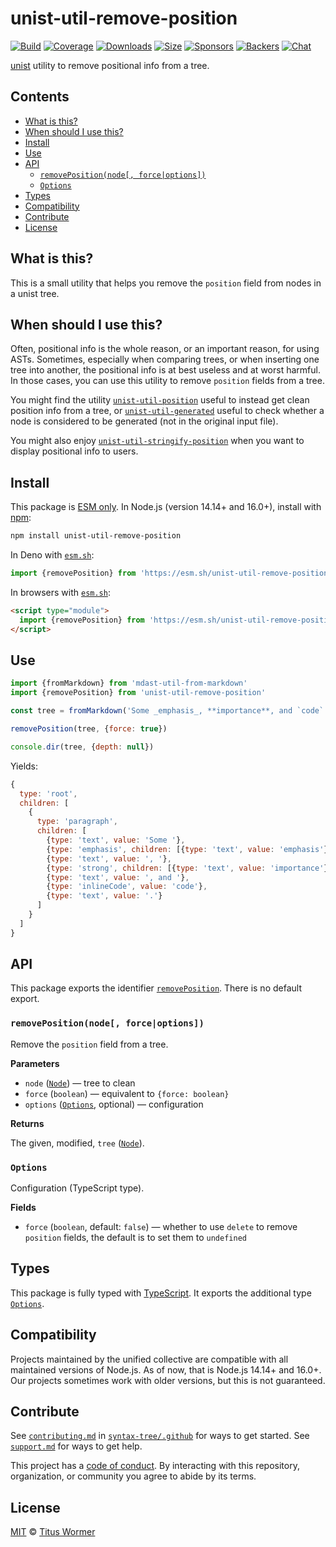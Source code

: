 # unist-util-remove-position

[![Build](https://github.com/syntax-tree/unist-util-remove-position/workflows/main/badge.svg)](https://github.com/syntax-tree/unist-util-remove-position/actions) [![Coverage](https://img.shields.io/codecov/c/github/syntax-tree/unist-util-remove-position.svg)](https://codecov.io/github/syntax-tree/unist-util-remove-position) [![Downloads](https://img.shields.io/npm/dm/unist-util-remove-position.svg)](https://www.npmjs.com/package/unist-util-remove-position) [![Size](https://img.shields.io/bundlephobia/minzip/unist-util-remove-position.svg)](https://bundlephobia.com/result?p=unist-util-remove-position) [![Sponsors](https://opencollective.com/unified/sponsors/badge.svg)](https://opencollective.com/unified) [![Backers](https://opencollective.com/unified/backers/badge.svg)](https://opencollective.com/unified) [![Chat](https://img.shields.io/badge/chat-discussions-success.svg)](https://github.com/syntax-tree/unist/discussions)

[unist](https://github.com/syntax-tree/unist) utility to remove positional info from a tree.

## Contents

* [What is this?](./#what-is-this)
* [When should I use this?](./#when-should-i-use-this)
* [Install](./#install)
* [Use](./#use)
* [API](./#api)
  * [`removePosition(node[, force|options])`](./#removepositionnode-forceoptions)
  * [`Options`](./#options)
* [Types](./#types)
* [Compatibility](./#compatibility)
* [Contribute](./#contribute)
* [License](./#license)

## What is this?

This is a small utility that helps you remove the `position` field from nodes in a unist tree.

## When should I use this?

Often, positional info is the whole reason, or an important reason, for using ASTs. Sometimes, especially when comparing trees, or when inserting one tree into another, the positional info is at best useless and at worst harmful. In those cases, you can use this utility to remove `position` fields from a tree.

You might find the utility [`unist-util-position`](https://github.com/syntax-tree/unist-util-position) useful to instead get clean position info from a tree, or [`unist-util-generated`](https://github.com/syntax-tree/unist-util-generated) useful to check whether a node is considered to be generated (not in the original input file).

You might also enjoy [`unist-util-stringify-position`](https://github.com/syntax-tree/unist-util-stringify-position) when you want to display positional info to users.

## Install

This package is [ESM only](https://gist.github.com/sindresorhus/a39789f98801d908bbc7ff3ecc99d99c). In Node.js (version 14.14+ and 16.0+), install with [npm](https://docs.npmjs.com/cli/install):

```sh
npm install unist-util-remove-position
```

In Deno with [`esm.sh`](https://esm.sh):

```js
import {removePosition} from 'https://esm.sh/unist-util-remove-position@4'
```

In browsers with [`esm.sh`](https://esm.sh):

```html
<script type="module">
  import {removePosition} from 'https://esm.sh/unist-util-remove-position@4?bundle'
</script>
```

## Use

```js
import {fromMarkdown} from 'mdast-util-from-markdown'
import {removePosition} from 'unist-util-remove-position'

const tree = fromMarkdown('Some _emphasis_, **importance**, and `code`.')

removePosition(tree, {force: true})

console.dir(tree, {depth: null})
```

Yields:

```js
{
  type: 'root',
  children: [
    {
      type: 'paragraph',
      children: [
        {type: 'text', value: 'Some '},
        {type: 'emphasis', children: [{type: 'text', value: 'emphasis'}]},
        {type: 'text', value: ', '},
        {type: 'strong', children: [{type: 'text', value: 'importance'}]},
        {type: 'text', value: ', and '},
        {type: 'inlineCode', value: 'code'},
        {type: 'text', value: '.'}
      ]
    }
  ]
}
```

## API

This package exports the identifier [`removePosition`](./#removepositionnode-forceoptions). There is no default export.

### `removePosition(node[, force|options])`

Remove the `position` field from a tree.

**Parameters**

* `node` ([`Node`](https://github.com/syntax-tree/unist#node)) — tree to clean
* `force` (`boolean`) — equivalent to `{force: boolean}`
* `options` ([`Options`](./#options), optional) — configuration

**Returns**

The given, modified, `tree` ([`Node`](https://github.com/syntax-tree/unist#node)).

### `Options`

Configuration (TypeScript type).

**Fields**

* `force` (`boolean`, default: `false`) — whether to use `delete` to remove `position` fields, the default is to set them to `undefined`

## Types

This package is fully typed with [TypeScript](https://www.typescriptlang.org). It exports the additional type [`Options`](./#options).

## Compatibility

Projects maintained by the unified collective are compatible with all maintained versions of Node.js. As of now, that is Node.js 14.14+ and 16.0+. Our projects sometimes work with older versions, but this is not guaranteed.

## Contribute

See [`contributing.md`](https://github.com/syntax-tree/.github/blob/main/contributing.md) in [`syntax-tree/.github`](https://github.com/syntax-tree/.github) for ways to get started. See [`support.md`](https://github.com/syntax-tree/.github/blob/main/support.md) for ways to get help.

This project has a [code of conduct](https://github.com/syntax-tree/.github/blob/main/code-of-conduct.md). By interacting with this repository, organization, or community you agree to abide by its terms.

## License

[MIT](license/) © [Titus Wormer](https://wooorm.com)
